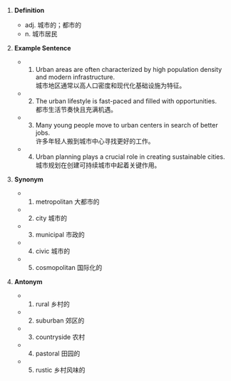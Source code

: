 1. **Definition**  
	- adj. 城市的；都市的  
	- n. 城市居民  

2. **Example Sentence**  
	- 1. Urban areas are often characterized by high population density and modern infrastructure.  
		城市地区通常以高人口密度和现代化基础设施为特征。  
	- 2. The urban lifestyle is fast-paced and filled with opportunities.  
		都市生活节奏快且充满机遇。  
	- 3. Many young people move to urban centers in search of better jobs.  
		许多年轻人搬到城市中心寻找更好的工作。  
	- 4. Urban planning plays a crucial role in creating sustainable cities.  
		城市规划在创建可持续城市中起着关键作用。  

3. **Synonym**  
	- 1. metropolitan 大都市的  
	- 2. city 城市的  
	- 3. municipal 市政的  
	- 4. civic 城市的  
	- 5. cosmopolitan 国际化的  

4. **Antonym**  
	- 1. rural 乡村的  
	- 2. suburban 郊区的  
	- 3. countryside 农村  
	- 4. pastoral 田园的  
	- 5. rustic 乡村风味的